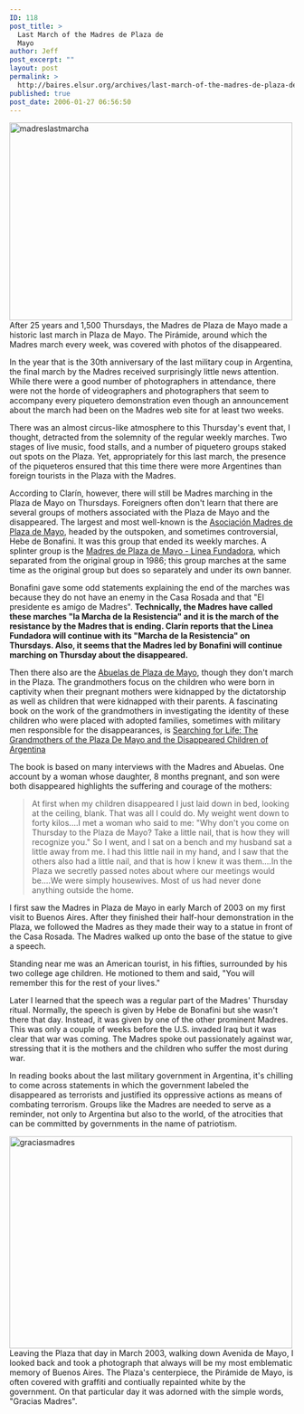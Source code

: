 ```yaml
---
ID: 118
post_title: >
  Last March of the Madres de Plaza de
  Mayo
author: Jeff
post_excerpt: ""
layout: post
permalink: >
  http://baires.elsur.org/archives/last-march-of-the-madres-de-plaza-de-mayo/
published: true
post_date: 2006-01-27 06:56:50
---
```

<a data-flickr-embed="true"  href="https://www.flickr.com/photos/jeffbarry/25651254646/in/datetaken/" title="madreslastmarcha"><img src="https://farm2.staticflickr.com/1643/25651254646_17c8cf2016.jpg" width="500" height="350" alt="madreslastmarcha"></a>
After 25 years and 1,500 Thursdays, the Madres de Plaza de Mayo made a historic last march  in Plaza de Mayo. The Pirámide, around which the Madres march every week, was covered with photos of the disappeared.

In the year that is the 30th anniversary of the last military coup in Argentina,  the final march by the Madres received surprisingly little news attention. While there were a good number of photographers in attendance, there were not the horde of videographers and photographers that seem to accompany every piquetero demonstration even though an announcement about the march had been on the Madres web site for at least two weeks.   

There was an almost circus-like atmosphere to this Thursday's event that, I thought, detracted from the solemnity of the regular weekly marches. Two stages of live music, food stalls, and a number of piquetero groups staked out spots on the Plaza. Yet, appropriately for this last march, the presence of the piqueteros ensured that this time there were more Argentines than foreign tourists in the Plaza with the Madres.  

According to Clarín, however, there will still be Madres marching in the Plaza de Mayo on Thursdays. Foreigners often don't learn that there are several groups of mothers associated with the Plaza de Mayo and the disappeared. The largest and  most well-known is the <a href="http://www.madres.org/">Asociación Madres de Plaza de Mayo</a>, headed by the outspoken, and sometimes controversial, Hebe de Bonafini. It was this group that ended its weekly marches. A splinter group is the <a href="http://www.madresfundadoras.org.ar/index.shtml">Madres de Plaza de Mayo - Linea Fundadora</a>, which separated from the original group in 1986; this group marches at the same time as the original group but does so separately and under its own banner.  

Bonafini gave some odd statements explaining the end of the marches was because they do not have an enemy in the Casa Rosada and that "El presidente es amigo de Madres".  <strong>Technically, the Madres have called these marches "la Marcha de la Resistencia" and it is the march of the resistance by the Madres that is ending. Clarín reports that the Linea Fundadora will continue with its "Marcha de la Resistencia" on Thursdays. Also, it seems that the Madres led by Bonafini will continue marching on Thursday about the disappeared.</strong>

Then there also are the <a href="http://www.abuelas.org.ar/">Abuelas de Plaza de Mayo</a>, though they don't march in the Plaza. The grandmothers  focus on the children who were born in captivity when their pregnant mothers were kidnapped by the dictatorship  as well as children that were kidnapped with their parents. A  fascinating book on the work of the grandmothers in investigating the identity of these children who were placed with adopted families, sometimes with military men responsible for the disappearances, is <a href="http://www.amazon.com/exec/obidos/redirect?link_code=as2&path=ASIN/0520215702&tag=elsur-20&camp=1789&creative=9325">Searching for Life: The Grandmothers of the Plaza De Mayo and the Disappeared Children of Argentina</a><img src="http://www.assoc-amazon.com/e/ir?t=elsur-20&l=as2&o=1&a=0520215702" width="1" height="1" border="0" alt="" style="border:none !important; margin:0px !important;" />

The book is based on many interviews with the Madres and Abuelas. One account by a woman whose  daughter, 8 months pregnant, and son were both disappeared highlights the     suffering and courage of the mothers:

<blockquote>
At first when my children disappeared I just laid down in bed, looking at the ceiling, blank. That was all I could do. My weight went down to forty kilos....I met a woman who said to me: "Why don't you come on Thursday to the Plaza de Mayo? Take a little nail, that is how they will recognize you." So I went, and I sat on a bench and my husband sat a little away from me. I had this little nail in my hand, and I saw that the others also had a little nail, and that is how I knew it was them....In the Plaza we secretly passed notes about where our meetings would be....We were simply housewives. Most of us had never done anything outside the home.  

</blockquote>

I first saw the Madres in Plaza de Mayo in early March of 2003 on my first visit to Buenos Aires. After they finished their half-hour demonstration in the Plaza, we followed the Madres as they made their way to a statue in front of the Casa Rosada. The Madres walked up onto the base of the statue to give a speech. 

Standing near me was an American tourist, in his fifties, surrounded by his two college age children. He motioned to them and said, "You will remember this for the rest of your lives."

Later I learned that the speech was a regular part of the Madres' Thursday ritual. Normally, the speech is given by Hebe de Bonafini but she wasn't there that day. Instead, it was given by one of the other prominent Madres. This was only a couple of weeks before the U.S. invaded Iraq but it was clear that  war was coming. The Madres spoke out passionately against war, stressing that it is the mothers and the children who suffer the most during war.

In reading books about the last military government in Argentina, it's chilling to come across statements in which the government labeled the disappeared as terrorists and justified  its   oppressive actions as means of combating terrorism. Groups like the Madres are needed to serve as a reminder, not only to Argentina but also to the world, of the atrocities that can be committed by governments in the name of patriotism.  
 
<a data-flickr-embed="true"  href="https://www.flickr.com/photos/jeffbarry/25558711592/in/datetaken/" title="graciasmadres"><img src="https://farm2.staticflickr.com/1591/25558711592_fa4563622c.jpg" width="500" height="375" alt="graciasmadres"></a>
Leaving the Plaza that day in March 2003, walking down Avenida de Mayo, I looked back and took a photograph that always will be my most emblematic memory of Buenos Aires. The Plaza's centerpiece, the Pirámide de Mayo, is often covered with graffiti and contiually repainted white by the government. On that particular day it was adorned with the simple words, "Gracias Madres".
